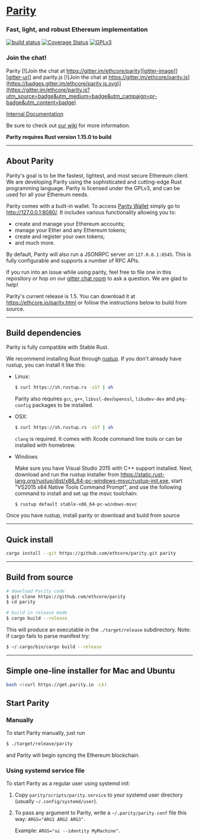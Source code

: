 # [Parity](https://ethcore.io/parity.html)
### Fast, light, and robust Ethereum implementation

[![build status](https://gitlab.ethcore.io/parity/parity/badges/master/build.svg)](https://gitlab.ethcore.io/parity/parity/commits/master) [![Coverage Status][coveralls-image]][coveralls-url]  [![GPLv3][license-image]][license-url]

### Join the chat!

Parity [![Join the chat at https://gitter.im/ethcore/parity][gitter-image]][gitter-url] and
parity.js [![Join the chat at https://gitter.im/ethcore/parity.js](https://badges.gitter.im/ethcore/parity.js.svg)](https://gitter.im/ethcore/parity.js?utm_source=badge&utm_medium=badge&utm_campaign=pr-badge&utm_content=badge)

[Internal Documentation][doc-url]


Be sure to check out [our wiki][wiki-url] for more information.

[coveralls-image]: https://coveralls.io/repos/github/ethcore/parity/badge.svg?branch=master
[coveralls-url]: https://coveralls.io/github/ethcore/parity?branch=master
[gitter-image]: https://badges.gitter.im/Join%20Chat.svg
[gitter-url]: https://gitter.im/ethcore/parity?utm_source=badge&utm_medium=badge&utm_campaign=pr-badge&utm_content=badge
[license-image]: https://img.shields.io/badge/license-GPL%20v3-green.svg
[license-url]: https://www.gnu.org/licenses/gpl-3.0.en.html
[doc-url]: https://ethcore.github.io/parity/ethcore/index.html
[wiki-url]: https://github.com/ethcore/parity/wiki

**Parity requires Rust version 1.15.0 to build**

----


## About Parity

Parity's goal is to be the fastest, lightest, and most secure Ethereum client. We are developing Parity using the sophisticated and
cutting-edge Rust programming language. Parity is licensed under the GPLv3, and can be used for all your Ethereum needs.

Parity comes with a built-in wallet. To access [Parity Wallet](http://127.0.0.1:8080/) simply go to http://127.0.0.1:8080/. It
includes various functionality allowing you to:
- create and manage your Ethereum accounts;
- manage your Ether and any Ethereum tokens;
- create and register your own tokens;
- and much more.    

By default, Parity will also run a JSONRPC server on `127.0.0.1:8545`. This is fully configurable and supports a number
of RPC APIs.

If you run into an issue while using parity, feel free to file one in this repository
or hop on our [gitter chat room][gitter-url] to ask a question. We are glad to help!

Parity's current release is 1.5. You can download it at https://ethcore.io/parity.html or follow the instructions
below to build from source.

----

## Build dependencies

Parity is fully compatible with Stable Rust.

We recommend installing Rust through [rustup](https://www.rustup.rs/). If you don't already have rustup, you can install it like this:

- Linux:
	```bash
	$ curl https://sh.rustup.rs -sSf | sh
	```
	
	Parity also requires `gcc`, `g++`, `libssl-dev`/`openssl`, `libudev-dev` and `pkg-config` packages to be installed.
- OSX:
	```bash
	$ curl https://sh.rustup.rs -sSf | sh
	```

	`clang` is required. It comes with Xcode command line tools or can be installed with homebrew.
- Windows

    Make sure you have Visual Studio 2015 with C++ support installed. Next, download and run the rustup installer from
	https://static.rust-lang.org/rustup/dist/x86_64-pc-windows-msvc/rustup-init.exe, start "VS2015 x64 Native Tools Command Prompt", and use the following command to install and set up the msvc toolchain:
    ```
	$ rustup default stable-x86_64-pc-windows-msvc
    ```

Once you have rustup, install parity or download and build from source

----

## Quick install

```bash
cargo install --git https://github.com/ethcore/parity.git parity
```

----

## Build from source

```bash
# download Parity code
$ git clone https://github.com/ethcore/parity
$ cd parity

# build in release mode
$ cargo build --release
```

This will produce an executable in the `./target/release` subdirectory.
Note: if cargo fails to parse manifest try:

```bash
$ ~/.cargo/bin/cargo build --release
```
----

## Simple one-line installer for Mac and Ubuntu

```bash
bash <(curl https://get.parity.io -Lk)
```

## Start Parity
### Manually
To start Parity manually, just run
```bash
$ ./target/release/parity
```

and Parity will begin syncing the Ethereum blockchain.

### Using systemd service file
To start Parity as a regular user using systemd init:

1. Copy `parity/scripts/parity.service` to your
systemd user directory (usually `~/.config/systemd/user`).
2. To pass any argument to Parity, write a `~/.parity/parity.conf` file this way:
`ARGS="ARG1 ARG2 ARG3"`.

	Example: `ARGS="ui --identity MyMachine"`.
